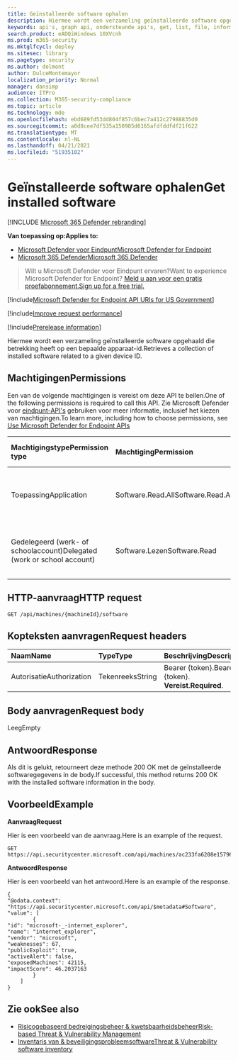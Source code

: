 ```yaml
---
title: Geïnstalleerde software ophalen
description: Hiermee wordt een verzameling geïnstalleerde software opgehaald die betrekking heeft op een bepaalde apparaat-id.
keywords: api's, graph api, ondersteunde api's, get, list, file, information, software inventory, installed software per device, threat & vulnerability management api, Microsoft Defender for Endpoint tvm api
search.product: eADQiWindows 10XVcnh
ms.prod: m365-security
ms.mktglfcycl: deploy
ms.sitesec: library
ms.pagetype: security
ms.author: dolmont
author: DulceMontemayor
localization_priority: Normal
manager: dansimp
audience: ITPro
ms.collection: M365-security-compliance
ms.topic: article
ms.technology: mde
ms.openlocfilehash: ebd689fd53dd804f857c6bec7a412c27988835d0
ms.sourcegitcommit: a8d8cee7df535a150985d6165afdfddfdf21f622
ms.translationtype: MT
ms.contentlocale: nl-NL
ms.lasthandoff: 04/21/2021
ms.locfileid: "51935102"
---
```

# <a name="get-installed-software"></a><span data-ttu-id="e4dbc-104">Geïnstalleerde software ophalen</span><span class="sxs-lookup"><span data-stu-id="e4dbc-104">Get installed software</span></span>

[!INCLUDE [Microsoft 365 Defender rebranding](../../includes/microsoft-defender.md)]

<span data-ttu-id="e4dbc-105">**Van toepassing op:**</span><span class="sxs-lookup"><span data-stu-id="e4dbc-105">**Applies to:**</span></span>
- [<span data-ttu-id="e4dbc-106">Microsoft Defender voor Eindpunt</span><span class="sxs-lookup"><span data-stu-id="e4dbc-106">Microsoft Defender for Endpoint</span></span>](https://go.microsoft.com/fwlink/p/?linkid=2154037)
- [<span data-ttu-id="e4dbc-107">Microsoft 365 Defender</span><span class="sxs-lookup"><span data-stu-id="e4dbc-107">Microsoft 365 Defender</span></span>](https://go.microsoft.com/fwlink/?linkid=2118804)

> <span data-ttu-id="e4dbc-108">Wilt u Microsoft Defender voor Eindpunt ervaren?</span><span class="sxs-lookup"><span data-stu-id="e4dbc-108">Want to experience Microsoft Defender for Endpoint?</span></span> [<span data-ttu-id="e4dbc-109">Meld u aan voor een gratis proefabonnement.</span><span class="sxs-lookup"><span data-stu-id="e4dbc-109">Sign up for a free trial.</span></span>](https://www.microsoft.com/microsoft-365/windows/microsoft-defender-atp?ocid=docs-wdatp-exposedapis-abovefoldlink) 

[!include[Microsoft Defender for Endpoint API URIs for US Government](../../includes/microsoft-defender-api-usgov.md)]

[!include[Improve request performance](../../includes/improve-request-performance.md)]

[!include[Prerelease information](../../includes/prerelease.md)]

<span data-ttu-id="e4dbc-110">Hiermee wordt een verzameling geïnstalleerde software opgehaald die betrekking heeft op een bepaalde apparaat-id.</span><span class="sxs-lookup"><span data-stu-id="e4dbc-110">Retrieves a collection of installed software related to a given device ID.</span></span>

## <a name="permissions"></a><span data-ttu-id="e4dbc-111">Machtigingen</span><span class="sxs-lookup"><span data-stu-id="e4dbc-111">Permissions</span></span>
<span data-ttu-id="e4dbc-112">Een van de volgende machtigingen is vereist om deze API te bellen.</span><span class="sxs-lookup"><span data-stu-id="e4dbc-112">One of the following permissions is required to call this API.</span></span> <span data-ttu-id="e4dbc-113">Zie Microsoft Defender voor [eindpunt-API's](apis-intro.md) gebruiken voor meer informatie, inclusief het kiezen van machtigingen.</span><span class="sxs-lookup"><span data-stu-id="e4dbc-113">To learn more, including how to choose permissions, see [Use Microsoft Defender for Endpoint APIs](apis-intro.md)</span></span>

<span data-ttu-id="e4dbc-114">Machtigingstype</span><span class="sxs-lookup"><span data-stu-id="e4dbc-114">Permission type</span></span> |   <span data-ttu-id="e4dbc-115">Machtiging</span><span class="sxs-lookup"><span data-stu-id="e4dbc-115">Permission</span></span>  |   <span data-ttu-id="e4dbc-116">Weergavenaam machtiging</span><span class="sxs-lookup"><span data-stu-id="e4dbc-116">Permission display name</span></span>
:---|:---|:---
<span data-ttu-id="e4dbc-117">Toepassing</span><span class="sxs-lookup"><span data-stu-id="e4dbc-117">Application</span></span> |<span data-ttu-id="e4dbc-118">Software.Read.All</span><span class="sxs-lookup"><span data-stu-id="e4dbc-118">Software.Read.All</span></span> |    <span data-ttu-id="e4dbc-119">'Informatie over bedreigings- en kwetsbaarheidsbeheersoftware lezen'</span><span class="sxs-lookup"><span data-stu-id="e4dbc-119">'Read Threat and Vulnerability Management Software information'</span></span>
<span data-ttu-id="e4dbc-120">Gedelegeerd (werk- of schoolaccount)</span><span class="sxs-lookup"><span data-stu-id="e4dbc-120">Delegated (work or school account)</span></span> | <span data-ttu-id="e4dbc-121">Software.Lezen</span><span class="sxs-lookup"><span data-stu-id="e4dbc-121">Software.Read</span></span> |    <span data-ttu-id="e4dbc-122">'Informatie over bedreigings- en kwetsbaarheidsbeheersoftware lezen'</span><span class="sxs-lookup"><span data-stu-id="e4dbc-122">'Read Threat and Vulnerability Management Software information'</span></span>

## <a name="http-request"></a><span data-ttu-id="e4dbc-123">HTTP-aanvraag</span><span class="sxs-lookup"><span data-stu-id="e4dbc-123">HTTP request</span></span>
```
GET /api/machines/{machineId}/software
```

## <a name="request-headers"></a><span data-ttu-id="e4dbc-124">Kopteksten aanvragen</span><span class="sxs-lookup"><span data-stu-id="e4dbc-124">Request headers</span></span>

<span data-ttu-id="e4dbc-125">Naam</span><span class="sxs-lookup"><span data-stu-id="e4dbc-125">Name</span></span> | <span data-ttu-id="e4dbc-126">Type</span><span class="sxs-lookup"><span data-stu-id="e4dbc-126">Type</span></span> | <span data-ttu-id="e4dbc-127">Beschrijving</span><span class="sxs-lookup"><span data-stu-id="e4dbc-127">Description</span></span>
:---|:---|:---
<span data-ttu-id="e4dbc-128">Autorisatie</span><span class="sxs-lookup"><span data-stu-id="e4dbc-128">Authorization</span></span> | <span data-ttu-id="e4dbc-129">Tekenreeks</span><span class="sxs-lookup"><span data-stu-id="e4dbc-129">String</span></span> | <span data-ttu-id="e4dbc-130">Bearer {token}.</span><span class="sxs-lookup"><span data-stu-id="e4dbc-130">Bearer {token}.</span></span> <span data-ttu-id="e4dbc-131">**Vereist**.</span><span class="sxs-lookup"><span data-stu-id="e4dbc-131">**Required**.</span></span>


## <a name="request-body"></a><span data-ttu-id="e4dbc-132">Body aanvragen</span><span class="sxs-lookup"><span data-stu-id="e4dbc-132">Request body</span></span>
<span data-ttu-id="e4dbc-133">Leeg</span><span class="sxs-lookup"><span data-stu-id="e4dbc-133">Empty</span></span>

## <a name="response"></a><span data-ttu-id="e4dbc-134">Antwoord</span><span class="sxs-lookup"><span data-stu-id="e4dbc-134">Response</span></span>
<span data-ttu-id="e4dbc-135">Als dit is gelukt, retourneert deze methode 200 OK met de geïnstalleerde softwaregegevens in de body.</span><span class="sxs-lookup"><span data-stu-id="e4dbc-135">If successful, this method returns 200 OK with the installed software information in the body.</span></span>


## <a name="example"></a><span data-ttu-id="e4dbc-136">Voorbeeld</span><span class="sxs-lookup"><span data-stu-id="e4dbc-136">Example</span></span>

<span data-ttu-id="e4dbc-137">**Aanvraag**</span><span class="sxs-lookup"><span data-stu-id="e4dbc-137">**Request**</span></span>

<span data-ttu-id="e4dbc-138">Hier is een voorbeeld van de aanvraag.</span><span class="sxs-lookup"><span data-stu-id="e4dbc-138">Here is an example of the request.</span></span>

```http
GET https://api.securitycenter.microsoft.com/api/machines/ac233fa6208e1579620bf44207c4006ed7cc4501/software
```

<span data-ttu-id="e4dbc-139">**Antwoord**</span><span class="sxs-lookup"><span data-stu-id="e4dbc-139">**Response**</span></span>

<span data-ttu-id="e4dbc-140">Hier is een voorbeeld van het antwoord.</span><span class="sxs-lookup"><span data-stu-id="e4dbc-140">Here is an example of the response.</span></span>


```
{
"@odata.context": "https://api.securitycenter.microsoft.com/api/$metadata#Software",
"value": [
        {
"id": "microsoft-_-internet_explorer",
"name": "internet_explorer",
"vendor": "microsoft",
"weaknesses": 67,
"publicExploit": true,
"activeAlert": false,
"exposedMachines": 42115,
"impactScore": 46.2037163
        }
    ]
}
```

## <a name="see-also"></a><span data-ttu-id="e4dbc-141">Zie ook</span><span class="sxs-lookup"><span data-stu-id="e4dbc-141">See also</span></span>

- [<span data-ttu-id="e4dbc-142">Risicogebaseerd bedreigingsbeheer & kwetsbaarheidsbeheer</span><span class="sxs-lookup"><span data-stu-id="e4dbc-142">Risk-based Threat & Vulnerability Management</span></span>](https://docs.microsoft.com/microsoft-365/security/defender-endpoint/next-gen-threat-and-vuln-mgt)
- [<span data-ttu-id="e4dbc-143">Inventaris van & beveiligingsprobleemsoftware</span><span class="sxs-lookup"><span data-stu-id="e4dbc-143">Threat & Vulnerability software inventory</span></span>](https://docs.microsoft.com/microsoft-365/security/defender-endpoint/tvm-software-inventory)
